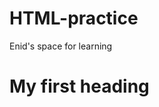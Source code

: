 # HTML-practice
Enid's space for learning 
<html>
<head>
<title> Basic HTML structure </title>
</head>
<body>

<h1> My first heading </h1>
